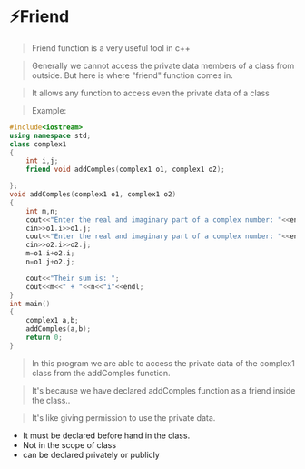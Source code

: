 # ⚡Friend
> Friend function is a very useful tool in c++

> Generally we cannot access the private data members of a class from outside. But here is where "friend" function comes in.

> It allows any function to access even the private data of a class

> Example:

```c++
#include<iostream>
using namespace std;
class complex1
{
    int i,j;
    friend void addComples(complex1 o1, complex1 o2);

};
void addComples(complex1 o1, complex1 o2)
{
    int m,n;
    cout<<"Enter the real and imaginary part of a complex number: "<<endl;
    cin>>o1.i>>o1.j;
    cout<<"Enter the real and imaginary part of a complex number: "<<endl;
    cin>>o2.i>>o2.j;
    m=o1.i+o2.i;
    n=o1.j+o2.j;

    cout<<"Their sum is: ";
    cout<<m<<" + "<<n<<"i"<<endl;
}
int main()
{
    complex1 a,b;
    addComples(a,b);
    return 0;
}
```

> In this program we are able to access the private data of the complex1 class from the addComples function.

> It's because we have declared addComples function as a friend inside the class..

> It's like giving permission to use the private data.

- It must be declared before hand in the class.
- Not in the scope of class
- can be declared privately or publicly
